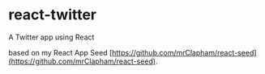 # react-twitter
A Twitter app using React

based on my React App Seed [https://github.com/mrClapham/react-seed](https://github.com/mrClapham/react-seed).

